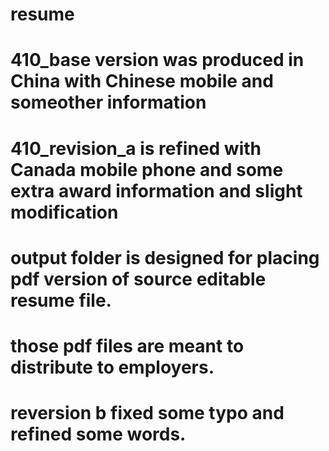 # resume
# 410_base version was produced in China with Chinese mobile and someother information
# 410_revision_a is refined with Canada mobile phone and some extra award information and slight modification
# output folder is designed for placing pdf version of source editable resume file.
# those pdf files are meant to distribute to employers.
# reversion b fixed some typo and refined some words.